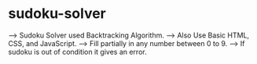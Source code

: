 # sudoku-solver
--> Sudoku Solver used Backtracking Algorithm. 
--> Also Use Basic HTML, CSS, and JavaScript. 
--> Fill partially in any number between 0 to 9.
--> If sudoku is out of condition it gives an error.
